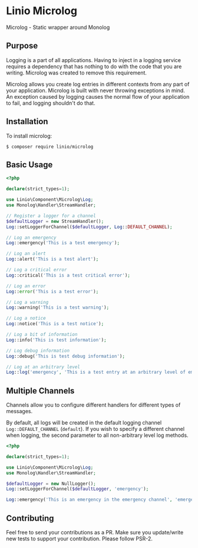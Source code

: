 # Linio Microlog
Microlog - Static wrapper around Monolog

## Purpose
Logging is a part of all applications. Having to inject in a logging service requires a dependency that has nothing to do with the code that you are writing. Microlog was created to remove this requirement.

Microlog allows you create log entries in different contexts from any part of your application. Microlog is built with never throwing exceptions in mind. An exception caused by logging causes the normal flow of your application to fail, and logging shouldn't do that.

## Installation

To install microlog:

```
$ composer require linio/microlog
```

## Basic Usage
```php
<?php

declare(strict_types=1);

use Linio\Component\Microlog\Log;
use Monolog\Handler\StreamHandler;

// Register a logger for a channel
$defaultLogger = new StreamHandler();
Log::setLoggerForChannel($defaultLogger, Log::DEFAULT_CHANNEL);

// Log an emergency
Log::emergency('This is a test emergency');

// Log an alert
Log::alert('This is a test alert');

// Log a critical error
Log::critical('This is a test critical error');

// Log an error
Log::error('This is a test error');

// Log a warning
Log::warning('This is a test warning');

// Log a notice
Log::notice('This is a test notice');

// Log a bit of information
Log::info('This is test information');

// Log debug information
Log::debug('This is test debug information');

// Log at an arbitrary level
Log::log('emergency', 'This is a test entry at an arbitrary level of emergency');
```

## Multiple Channels
Channels allow you to configure different handlers for different types of messages.

By default, all logs will be created in the default logging channel `Log::DEFAULT_CHANNEL` (`default`). If you wish to specify a different channel when logging, the second parameter to all non-arbitrary level log methods.

```php
<?php

declare(strict_types=1);

use Linio\Component\Microlog\Log;
use Monolog\Handler\StreamHandler;

$defaultLogger = new NullLogger();
Log::setLoggerForChannel($defaultLogger, 'emergency');

Log::emergency('This is an emergency in the emergency channel', 'emergency');
```

## Contributing
Feel free to send your contributions as a PR. Make sure you update/write new tests to support your contribution.
Please follow PSR-2.
